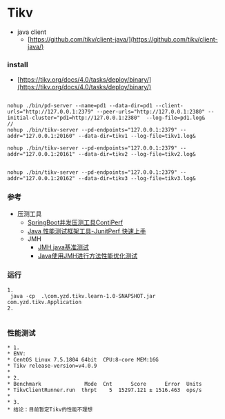 # Tikv
- java client
    - [https://github.com/tikv/client-java/](https://github.com/tikv/client-java/)

### install
- [https://tikv.org/docs/4.0/tasks/deploy/binary/](https://tikv.org/docs/4.0/tasks/deploy/binary/)
```

nohup ./bin/pd-server --name=pd1 --data-dir=pd1 --client-urls="http://127.0.0.1:2379" --peer-urls="http://127.0.0.1:2380" --initial-cluster="pd1=http://127.0.0.1:2380"  --log-file=pd1.log&
//
nohup ./bin/tikv-server --pd-endpoints="127.0.0.1:2379" --addr="127.0.0.1:20160" --data-dir=tikv1 --log-file=tikv1.log&

nohup ./bin/tikv-server --pd-endpoints="127.0.0.1:2379" --addr="127.0.0.1:20161" --data-dir=tikv2 --log-file=tikv2.log&


nohup ./bin/tikv-server --pd-endpoints="127.0.0.1:2379" --addr="127.0.0.1:20162" --data-dir=tikv3 --log-file=tikv3.log&
```


### 参考
- 压测工具
    - [SpringBoot并发压测工具ContiPerf](https://blog.csdn.net/huang_wei_cai/article/details/105729705)
    - [Java 性能测试框架工具-JunitPerf 快速上手](https://blog.csdn.net/qq_40741855/article/details/105075445)
    - JMH
        - [JMH java基准测试](https://my.oschina.net/u/4332827/blog/4180735)
        - [Java使用JMH进行方法性能优化测试](https://blog.csdn.net/weixin_43767015/article/details/104758415)
        
### 运行
```
1.
 java -cp  .\com.yzd.tikv.learn-1.0-SNAPSHOT.jar com.yzd.tikv.Application
2.
 
```
### 性能测试
```
* 1.
* ENV:
* CentOS Linux 7.5.1804 64bit  CPU:8-core MEM:16G
* Tikv release-version=v4.0.9
*
* 2.
* Benchmark              Mode  Cnt      Score      Error  Units
* TikvClientRunner.run  thrpt    5  15297.121 ± 1516.463  ops/s
*
* 3.
* 结论：目前暂定Tikv的性能不理想
```